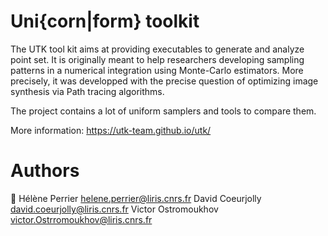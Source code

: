 # Uni{corn|form} toolkit


The UTK tool kit aims at providing executables to generate and analyze
point set. It is originally meant to help researchers developing
sampling patterns in a numerical integration using Monte-Carlo
estimators. More precisely, it was developped with the precise
question of optimizing image synthesis via Path tracing algorithms.

The project contains a lot of uniform samplers and tools to compare
them.

More information: https://utk-team.github.io/utk/

# Authors

🦄 Hélène Perrier <helene.perrier@liris.cnrs.fr>
David Coeurjolly <david.coeurjolly@liris.cnrs.fr>
Victor Ostromoukhov <victor.Ostrromoukhov@liris.cnrs.fr>
